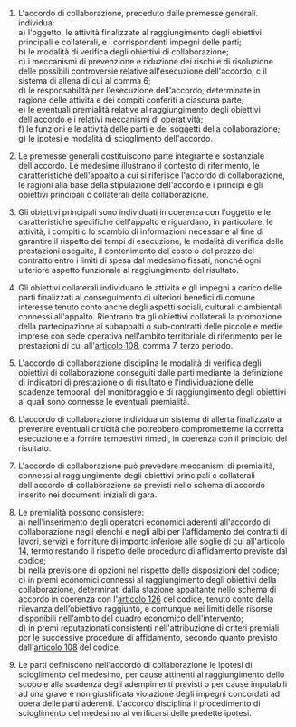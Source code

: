 1. L'accordo di collaborazione, preceduto dalle premesse generali. individua:<br>a) l'oggetto, le attività finalizzate al raggiungimento degli obiettivi principali e collaterali, e i corrispondenti impegni delle parti;<br>b) le modalità di verifica degli obiettivi di collaborazione;<br>c) i meccanismi di prevenzione e riduzione dei rischi e di risoluzione delle possibili controversie relative all'esecuzione dell'accordo, c il sistema di allena di cui al comma 6;<br>d) le responsabilità per l'esecuzione dell'accordo, determinate in ragione delle attività e dei compiti conferiti a ciascuna parte;<br>e) le eventuali premialità relative al raggiungimento degli obiettivi dell'accordo e i relativi meccanismi di operatività;<br>f) le funzioni e le attività delle parti e dei soggetti della collaborazione;<br>g) le ipotesi e modalità di scioglimento dell'accordo.

2. Le premesse generali costituiscono parte integrante e sostanziale dell'accordo. Le medesime illustrano il contesto di riferimento, le caratteristiche dell'appalto a cui si riferisce l'accordo di collaborazione, le ragioni alla base della stipulazione dell'accordo e i principi e gli obiettivi principali c collaterali della collaborazione.

3. Gli obiettivi principali sono individuati in coerenza con l'oggetto e le caratteristiche specifiche dell'appalto e riguardano, in particolare, le attività, i compiti c lo scambio di informazioni necessarie al fine di garantire il rispetto dei tempi di esecuzione, le modalità di verifica delle prestazioni eseguite, il contenimento del costo o del prezzo del contratto entro i limiti di spesa dal medesimo fissati, nonché ogni ulteriore aspetto funzionale al raggiungimento del risultato.

4. Gli obiettivi collaterali individuano le attività e gli impegni a carico delle parti finalizzati al conseguimento di ulteriori benefici di comune interesse tenuto conto anche degli aspetti sociali, culturali c ambientali connessi all'appalto. Rientrano tra gli obiettivi collaterali la promozione della partecipazione ai subappalti o sub-contratti delle piccole e medie imprese con sede operativa nell'ambito territoriale di riferimento per le prestazioni di cui all'[articolo 108](/index.html?article=articolo-108&version=2), comma 7, terzo periodo.

5. L'accordo di collaborazione disciplina le modalità di verifica degli obiettivi di collaborazione conseguiti dalle parti mediante la definizione di indicatori di prestazione o di risultato e l'individuazione delle scadenze temporali del monitoraggio e di raggiungimento degli obiettivi ai quali sono connesse le eventuali premialità.

6. L'accordo di collaborazione individua un sistema di allerta finalizzato a prevenire eventuali criticità che potrebbero comprometterne la corretta esecuzione e a fornire tempestivi rimedi, in coerenza con il principio del risultato.

7. L'accordo di collaborazione può prevedere meccanismi di premialità, connessi al raggiungimento degli obiettivi principali c collaterali dell'accordo di collaborazione se previsti nello schema di accordo inserito nei documenti iniziali di gara.

8. Le premialità possono consistere:<br>a) nell'inserimento degli operatori economici aderenti all'accordo di collaborazione negli elenchi e negli albi per l'affidamento dei contratti di lavori, servizi e forniture di importo inferiore alle soglie di cui all'[articolo 14](/index.html?article=articolo-14&version=2), termo restando il rispetto delle procedurc di affidamento previste dal codice;<br>b) nella previsione di opzioni nel rispetto delle disposizioni del codice;<br>c) in premi economici connessi al raggiungimento degli obiettivi della collaborazione, determinati dalla stazione appaltante nello schema di accordo in coerenza con l'[articolo 126](/index.html?article=articolo-126&version=2) del codice, tenuto conto della rilevanza dell'obiettivo raggiunto, e comunque nei limiti delle risorse disponibili nell'ambito del quadro economico dell'intervento;<br>d) in premi reputazionati consistenti nell'attribuzione di criteri premiali pcr le successive procedure di affidamento, secondo quanto previsto dall'[articolo 108](/index.html?article=articolo-108&version=2) del codice.

9. Le parti definiscono nell'accordo di collaborazione le ipotesi di scioglimento del medesimo, per cause attinenti al raggiungimento dello scopo e alla scadenza degli adempimenti previsti o per cause imputabili ad una grave e non giustificata violazione degli impegni concordati ad opera delle parti aderenti. L'accordo disciplina il procedimento di scioglimento del medesimo al verificarsi delle predette ipotesi.